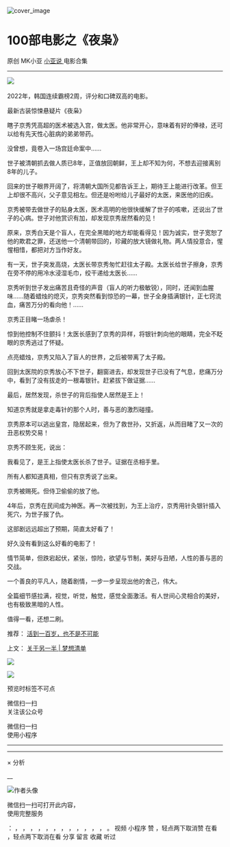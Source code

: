 ![cover_image](http://mmbiz.qpic.cn/mmbiz_jpg/A8SKDch4cJF2KsKTVb8Iib8UKgFnAEHpWUQLkAvhwU2KFGnQBd3H2BMCusAZuDGlibwhib4XFYHYVFS4wZKtW18IA/0?wx_fmt=jpeg)

#  100部电影之《夜枭》

原创  MK小亚  [ 小亚说 ](https://mp.weixin.qq.com/mp/appmsgalbum?__biz=MzUxNDAwNTk0MQ==&action=getalbum&album_id=2799748994343190529#wechat_redirect) 电影合集

__ _ _ _ _

  

![](https://mmbiz.qpic.cn/mmbiz_png/A8SKDch4cJF2KsKTVb8Iib8UKgFnAEHpW8icpVwhNNZpsy08qa8dcuBWFpCJLE9lOicqvBWgWFib6A7ZCcaPffo7XA/640?wx_fmt=png)
​

  

2022年，韩国连续霸榜2周，评分和口碑双高的电影。

最新古装惊悚悬疑片《夜枭》

  

瞎子京秀凭高超的医术被选入宫，做太医。他非常开心，意味着有好的俸禄，还可以给有先天性心脏病的弟弟带药。

  

没曾想，竟卷入一场宫廷命案中……

  

世子被清朝抓去做人质已8年，正值放回朝鲜，王上却不知为何，不想去迎接离别8年的儿子。

  

回来的世子眼界开阔了，将清朝大国所见都告诉王上，期待王上能进行改革。但王上却很不高兴，父子意见相左。但还是吩咐给儿子最好的太医，来医他的旧疾。

  

京秀被带去做世子的贴身太医，医术高明的他很快缓解了世子的咳嗽，还说出了世子的心病。世子对他赏识有加，却发现京秀居然看的见！

  

原来，京秀白天是个盲人，在完全黑暗的地方却能看得见！因为诚实，世子宽恕了他的欺君之罪，还送他一个清朝带回的，珍藏的放大镜做礼物。两人情投意合，惺惺相惜，都把对方当作好友。

  

有一天，世子突发高烧，太医长带京秀匆忙赶往太子殿。太医长给世子擦身，京秀在旁不停的用冷水浸湿毛巾，绞干递给太医长……

  

京秀听到世子发出痛苦且奇怪的声音（盲人的听力极敏锐），同时，还闻到血腥味……随着蜡烛的熄灭，京秀突然看到惊恐的一幕，世子全身插满银针，正七窍流血，痛苦万分的看向他！……

  

京秀正目睹一场虐杀！

  

惊到他控制不住颤抖！太医长感到了京秀的异样，将银针刺向他的眼睛，完全不眨眼的京秀逃过了怀疑。

点亮蜡烛，京秀又陷入了盲人的世界，之后被带离了太子殿。

  

回到太医院的京秀放心不下世子，翻窗进去，却发现世子已没有了气息，悲痛万分中，看到了没有拔走的一根毒银针。赶紧拔下做证据……

  

最后，居然发现，杀世子的背后指使人居然是王上！

  

知道京秀就是拿走毒针的那个人时，善与恶的激烈碰撞。

京秀原本可以逃出皇宫，隐居起来，但为了救世孙，又折返，从而目睹了又一次的丑恶权势交易！

  

京秀不顾生死，说出：

我看见了，是王上指使太医长杀了世子。证据在丞相手里。

  

所有人都知道真相，但只有京秀说了出来。

  

京秀被赐死。但侍卫偷偷的放了他。

  

4年后，京秀在民间成为神医。再一次被找到，为王上治疗，京秀用针灸银针插入死穴，为世子报了仇。

  

这部剧远远超出了预期，简直太好看了！

好久没有看到这么好看的电影了！

  

情节简单，但跌宕起伏，紧张，惊险，欲望与节制，美好与丑陋，人性的善与恶的交战。

  

一个善良的平凡人，随着剧情，一步一步呈现出他的舍己，伟大。

  

全篇细节感拉满，视觉，听觉，触觉，感觉全面激活。有人世间心灵相合的美好，也有极致黑暗的人性。

  

值得一看，还想二刷。

  

  

  

  

  

推荐： [ 活到一百岁，也不是不可能
](http://mp.weixin.qq.com/s?__biz=MzUxNDAwNTk0MQ==&mid=2247483704&idx=1&sn=dfbbe1321750ce81b34879745eea796b&chksm=f94dcfe2ce3a46f4d523630b552fa2c792af6b85392f0f7001b73b2629da0756981ddc719b0c&scene=21#wechat_redirect)  

上文： [ 关于另一半 | 梦想清单
](https://mp.weixin.qq.com/s?__biz=MzUxNDAwNTk0MQ==&mid=2247483894&idx=1&sn=25f8a0e9bd3f96dafb093d9d0ed82e96&chksm=f94dcf2cce3a463aa779edecf27544e4fa935148456d1972fd2cb3c87cb8a654833652d94f56&token=1279964396&lang=zh_CN&scene=21#wechat_redirect)

![](https://mmbiz.qpic.cn/mmbiz_gif/b96CibCt70iaZ7Bia3Wm91cEuWhERXfCYjTia9tf7aMjVBNRETSa2NpGjCV6tyNvgCLos8LBgwEgxcwaIw8zdOsG7A/640?wx_fmt=gif)

![](https://mmbiz.qpic.cn/mmbiz_jpg/A8SKDch4cJEicCnqTxiatgGquhIicZ1wJ1Dth5YOOzoYV7U4N3HmiaO0vVAzjOpBVdtF0gnL632Fc7HqiaDmgveQDEw/640?wx_fmt=jpeg)

  

预览时标签不可点

微信扫一扫  
关注该公众号



微信扫一扫  
使用小程序

****



****



×  分析

__

![作者头像](http://mmbiz.qpic.cn/mmbiz_png/A8SKDch4cJE0KicTMyrVCx3VLqEgic5sJ1V5QeGZTibG9GLZlSCXSj5ByXNkib5PBrZVMkI41KKxgwE1K9gfypUeRg/0?wx_fmt=png)

微信扫一扫可打开此内容，  
使用完整服务

：  ，  ，  ，  ，  ，  ，  ，  ，  ，  ，  ，  ，  。  视频  小程序  赞  ，轻点两下取消赞  在看  ，轻点两下取消在看
分享  留言  收藏  听过

